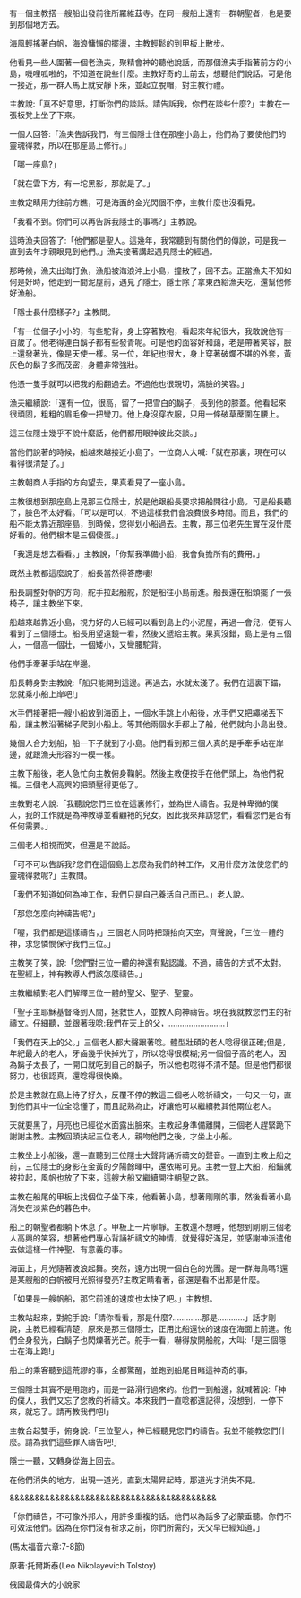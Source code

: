 有一個主教搭一艘船出發前往所羅維茲寺。在同一艘船上還有一群朝聖者，也是要到那個地方去。

海風輕搖著白帆，海浪慵懶的擺盪，主教輕鬆的到甲板上散步。

他看見一些人圍著一個老漁夫，聚精會神的聽他說話，而那個漁夫手指著前方的小島，嘰哩呱啦的，不知道在說些什麼。主教好奇的上前去，想聽他們說話。可是他一接近，那一群人馬上就安靜下來，並起立脫帽，對主教行禮。

主教說:「真不好意思，打斷你們的談話。請告訴我，你們在談些什麼?」主教在一張板凳上坐了下來。

一個人回答:「漁夫告訴我們，有三個隱士住在那座小島上，他們為了要使他們的靈魂得救，所以在那座島上修行。」

「哪一座島?」

「就在雲下方，有一坨黑影，那就是了。」

主教定睛用力往前方瞧，可是海面的金光閃個不停，主教什麼也沒看見。

「我看不到。你們可以再告訴我隱士的事嗎?」主教說。

這時漁夫回答了:「他們都是聖人。這幾年，我常聽到有關他們的傳說，可是我一直到去年才親眼見到他們。」漁夫接著講起遇見隱士的經過。

那時候，漁夫出海打魚，漁船被海浪沖上小島，撞散了，回不去。正當漁夫不知如何是好時，他走到一間泥屋前，遇見了隱士。隱士除了拿東西給漁夫吃，還幫他修好漁船。

「隱士長什麼樣子?」主教問。

「有一位個子小小的，有些駝背，身上穿著教袍，看起來年紀很大，我敢說他有一百歲了。他老得連白鬍子都有些發青呢。可是他的面容好和藹，老是帶著笑容，臉上還發著光，像是天使一樣。另一位，年紀也很大，身上穿著破爛不堪的外套，黃灰色的鬍子多而茂密，身體非常強壯。

他憑一隻手就可以把我的船翻過去。不過他也很親切，滿臉的笑容。」

漁夫繼續說:「還有一位，很高，留了一把雪白的鬍子，長到他的膝蓋。他看起來很頑固，粗粗的眉毛像一把彎刀。他上身沒穿衣服，只用一條破草蓆圍在腰上。

這三位隱士幾乎不說什麼話，他們都用眼神彼此交談。」

當他們說著的時候，船越來越接近小島了。一位商人大喊:「就在那裏，現在可以看得很清楚了。」

主教朝商人手指的方向望去，果真看見了一座小島。

主教很想到那座島上見那三位隱士，於是他跟船長要求把船開往小島。可是船長聽了，臉色不太好看。「可以是可以，不過這樣我們會浪費很多時間。而且，我們的船不能太靠近那座島，到時候，您得划小船過去。主教，那三位老先生實在沒什麼好看的。他們根本是三個傻蛋。」

「我還是想去看看。」主教說，「你幫我準備小船，我會負擔所有的費用。」

既然主教都這麼說了，船長當然得答應嘍!

船長調整好帆的方向，舵手拉起船舵，於是船往小島前進。船長還在船頭擺了一張椅子，讓主教坐下來。

船越來越靠近小島，視力好的人已經可以看到島上的小泥屋，再過一會兒，便有人看到了三個隱士。船長用望遠鏡一看，然後又遞給主教。果真沒錯，島上是有三個人，一個高一個壯，一個矮小，又彎腰駝背。

他們手牽著手站在岸邊。

船長轉身對主教說:「船只能開到這邊。再過去，水就太淺了。我們在這裏下錨，您就乘小船上岸吧!」

水手們接著把一艘小船放到海面上，一個水手跳上小船後，水手們又把繩梯丟下船，讓主教沿著梯子爬到小船上。等其他兩個水手都上了船，他們就向小島出發。

幾個人合力划船，船一下子就到了小島。他們看到那三個人真的是手牽手站在岸邊，就跟漁夫形容的一模一樣。

主教下船後，老人急忙向主教俯身鞠躬。然後主教便按手在他們頭上，為他們祝福。三個老人高興的把頭壓得更低了。

主教對老人說:「我聽說您們三位在這裏修行，並為世人禱告。我是神卑微的僕人，我的工作就是為神教導並看顧衪的兒女。因此我來拜訪您們，看看您們是否有任何需要。」

三個老人相視而笑，但還是不說話。

「可不可以告訴我?您們在這個島上怎麼為我們的神工作，又用什麼方法使您們的靈魂得救呢?」主教問。

「我們不知道如何為神工作，我們只是自己養活自己而已。」老人說。

「那您怎麼向神禱告呢?」

「喔，我們都是這樣禱告，」三個老人同時把頭抬向天空，齊聲說，「三位一體的神，求您憐憫保守我們三位。」

主教笑了笑，說:「您們對三位一體的神還有點認識。不過，禱告的方式不太對。在聖經上，神有教導人們該怎麼禱告。」

主教繼續對老人們解釋三位一體的聖父、聖子、聖靈。

「聖子主耶穌基督降到人間，拯救世人，並教人向神禱告。現在我就教您們主的祈禱文。仔細聽，並跟著我唸:我們在天上的父，…………………….」

「我們在天上的父。」三個老人都大聲跟著唸。體型壯碩的老人唸得很正確;但是，年紀最大的老人，牙齒幾乎快掉光了，所以唸得很模糊;另一個個子高的老人，因為鬍子太長了，一開口就吃到自己的鬍子，所以他也唸得不清不楚。但是他們都很努力，也很認真，還唸得很快樂。

於是主教就在島上待了好久，反覆不停的教這三個老人唸祈禱文，一句又一句，直到他們其中一位全唸懂了，而且記熟為止，好讓他可以繼續教其他兩位老人。

天就要黑了，月亮也已經從水面露出臉來。主教起身準備離開，三個老人趕緊跪下謝謝主教。主教回頭扶起三位老人，親吻他們之後，才坐上小船。

主教坐上小船後，還一直聽到三位隱士大聲背誦祈禱文的聲音。一直到主教上船之前，三位隱士的身影在金黃的夕陽餘暉中，還依稀可見。主教一登上大船，船錨就被拉起，風帆也放了下來，這艘大船又繼續開往朝聖之路。

主教在船尾的甲板上找個位子坐下來，他看著小島，想著剛剛的事，然後看著小島消失在淡紫色的暮色中。

船上的朝聖者都躺下休息了。甲板上一片寧靜。主教還不想睡，他想到剛剛三個老人高興的笑容，想著他們專心背誦祈禱文的神情，就覺得好滿足，並感謝神派遣他去做這樣一件神聖、有意義的事。

海面上，月光隨著波浪起舞。突然，遠方出現一個白色的光團。是一群海鳥嗎?還是某艘船的白帆被月光照得發亮?主教定睛看著，卻還是看不出那是什麼。

「如果是一艘帆船，那它前進的速度也太快了吧。」主教想。

主教站起來，對舵手說:「請你看看，那是什麼?………….那是…………」話才剛說，主教已經看清楚，原來是那三個隱士，正用比船還快的速度在海面上前進。他們全身發光，白鬍子也閃爍著光芒。舵手一看，嚇得放開船舵，大叫:「是三個隱士在海上跑!」

船上的乘客聽到這荒謬的事，全都驚醒，並跑到船尾目睹這神奇的事。

三個隱士其實不是用跑的，而是一路滑行過來的。他們一到船邊，就喊著說:「神的僕人，我們又忘了您教的祈禱文。本來我們一直唸都還記得，沒想到，一停下來，就忘了。請再教我們吧!」

主教合起雙手，俯身說:「三位聖人，神已經聽見您們的禱告。我並不能教您們什麼。請為我們這些罪人禱告吧!」

隱士一聽，又轉身從海上回去。

在他們消失的地方，出現一道光，直到太陽昇起時，那道光才消失不見。

&&&&&&&&&&&&&&&&&&&&&&&&&&&&&&&&&&&&&&&&&

「你們禱告，不可像外邦人，用許多重複的話。他們以為話多了必蒙垂聽。你們不可效法他們。因為在你們沒有祈求之前，你們所需的，天父早已經知道。」

(馬太福音六章:7-8節)

原著:托爾斯泰(Leo Nikolayevich Tolstoy) 

俄國最偉大的小說家

    